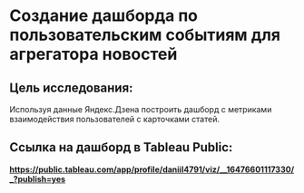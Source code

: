 # Создание дашборда по пользовательским событиям для агрегатора новостей

## Цель исследования:
Используя данные Яндекс.Дзена построить дашборд с метриками взаимодействия пользователей с карточками статей.

## Ссылка на дашборд в Tableau Public:
**https://public.tableau.com/app/profile/daniil4791/viz/__16476601117330/_?publish=yes**
